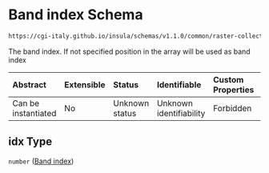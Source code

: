 # Band index Schema

```txt
https://cgi-italy.github.io/insula/schemas/v1.1.0/common/raster-collection.schema.json#/$defs/rasterBand/allOf/0/properties/idx
```

The band index. If not specified position in the array will be used as band index

| Abstract            | Extensible | Status         | Identifiable            | Custom Properties | Additional Properties | Access Restrictions | Defined In                                                                                             |
| :------------------ | :--------- | :------------- | :---------------------- | :---------------- | :-------------------- | :------------------ | :----------------------------------------------------------------------------------------------------- |
| Can be instantiated | No         | Unknown status | Unknown identifiability | Forbidden         | Allowed               | none                | [raster-collection.schema.json\*](schemas/common/raster-collection.schema.json) |

## idx Type

`number` ([Band index](raster-collection-defs-raster-band-allof-raster-band-variable-properties-band-index.md))
